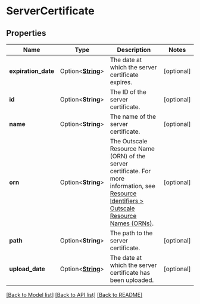 # ServerCertificate

## Properties

Name | Type | Description | Notes
------------ | ------------- | ------------- | -------------
**expiration_date** | Option<[**String**](string.md)> | The date at which the server certificate expires. | [optional]
**id** | Option<**String**> | The ID of the server certificate. | [optional]
**name** | Option<**String**> | The name of the server certificate. | [optional]
**orn** | Option<**String**> | The Outscale Resource Name (ORN) of the server certificate. For more information, see [Resource Identifiers > Outscale Resource Names (ORNs)](https://docs.outscale.com/en/userguide/Resource-Identifiers.html#_outscale_resource_names_orns). | [optional]
**path** | Option<**String**> | The path to the server certificate. | [optional]
**upload_date** | Option<[**String**](string.md)> | The date at which the server certificate has been uploaded. | [optional]

[[Back to Model list]](../README.md#documentation-for-models) [[Back to API list]](../README.md#documentation-for-api-endpoints) [[Back to README]](../README.md)


